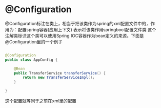 
# @Configuration
@Configuration标注在类上，相当于把该类作为spring的xml配置文件中的<beans>，作用为：配置spring容器(应用上下文)
表示将该类作用springboot配置文件类
这个注解类标识这个类可以使用Spring IOC容器作为bean定义的来源。下面是@Configuration里的一个例子

```java

@Configuration
public class AppConfig {

    @Bean
    public TransferService transferService() {
        return new TransferServiceImpl();
    }

}

```

这个配置就等同于之前在xml里的配置

